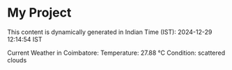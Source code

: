 # My Project

This content is dynamically generated in Indian Time (IST): 2024-12-29 12:14:54 IST


Current Weather in Coimbatore:
Temperature: 27.88 °C
Condition: scattered clouds
